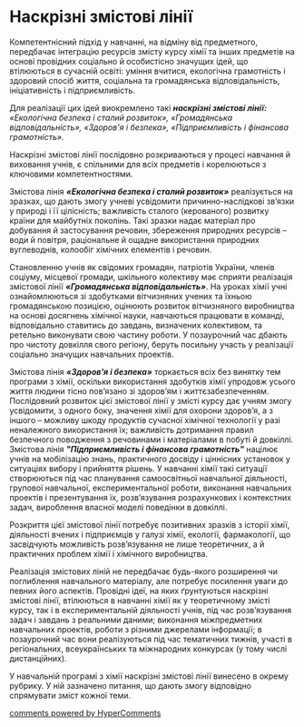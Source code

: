 <div id="hypercomments_widget" class="js-hypercomments-widget invisible"></div>

Наскрізні змістові лінії
=============================================

Компетентнісний підхід у навчанні, на відміну від предметного, передбачає інтеграцію ресурсів змісту курсу хімії та інших предметів на основі провідних соціально й особистісно значущих ідей, що втілюються в сучасній освіті: уміння вчитися, екологічна грамотність і здоровий спосіб життя, соціальна та громадянська відповідальність, ініціативність і підприємливість.   

Для реалізації цих ідей виокремлено такі <i><b>наскрізні змістові лінії:</b></i> <i>«Екологічна безпека і сталий розвиток», «Громадянська відповідальність», «Здоров'я і безпека», «Підприємливість і фінансова грамотність».</i> 

Наскрізні змістові лінії послідовно розкриваються у процесі навчання й виховання учнів, є спільними для всіх предметів і корелюються з ключовими компетентностями. 

Змістова лінія <b><i>«Екологічна безпека і сталий розвиток»</i></b> реалізується на зразках, що дають змогу учневі усвідомити причинно-наслідкові зв’язки у природі і її цілісність; важливість сталого (керованого) розвитку країни для майбутніх поколінь. Такі зразки надає матеріал про добування й застосування речовин, збереження природних ресурсів – води й повітря, раціональне й ощадне використання природних вуглеводнів, колообіг хімічних елементів і речовин.  

Становленню учнів як свідомих громадян, патріотів України, членів соціуму, місцевої громади, шкільного колективу має сприяти реалізація змістової лінії <i><b>«Громадянська відповідальність»</b></i>. На уроках хімії учні ознайомлюються зі здобутками вітчизняних учених та їхньою громадянською позицією, оцінюють розвиток вітчизняного виробництва на основі досягнень хімічної науки, навчаються працювати в команді, відповідально ставитись до завдань, визначених колективом, та ретельно виконувати свою частину роботи. У позаурочний час дбають про чистоту довкілля свого регіону, беруть посильну участь у реалізації соціально значущих навчальних проектів.

Змістова лінія <i><b>«Здоров'я і безпека»</b></i> торкається всіх без винятку тем програми з хімії, оскільки використання здобутків хімії упродовж усього життя людини тісно пов’язано зі здоров’ям і життєзабезпеченням. Послідовний розвиток цієї змістової лінії у змісті курсу дає учням змогу усвідомити, з одного боку, значення хімії для охорони здоров’я, а з іншого – можливу шкоду продуктів сучасної хімічної технології у разі неналежного використання їх; важливість дотримання правил безпечного поводження з речовинами і матеріалами в побуті й довкіллі. Змістова лінія <i><b>"Підприємливість і фінансова грамотність"</b></i> націлює учнів на мобілізацію знань, практичного досвіду і ціннісних установок у ситуаціях  вибору і прийняття рішень. У навчанні хімії такі ситуації створюються під час планування самоосвітньої навчальної діяльності, групової навчальної, експериментальної роботи, виконання навчальних проектів і презентування їх, розв’язування розрахункових і контекстних задач, вироблення власної моделі поведінки в довкіллі.  

Розкриття цієї змістової лінії потребує позитивних зразків з історії хімії, діяльності вчених і підприємців у галузі хімії, екології, фармакології, що засвідчують можливість розв’язування не лише теоретичних, а й практичних проблем хімії і хімічного виробництва.   

Реалізація змістових ліній не передбачає будь-якого розширення чи поглиблення навчального матеріалу, але потребує посилення уваги до певних його аспектів. Провідні ідеї, на яких ґрунтуються наскрізні змістові лінії, втілюються в навчанні хімії як у теоретичному змісті курсу, так і в експериментальній  діяльності учнів, під час розв’язування задач і завдань з реальними даними; виконання міжпредметних навчальних проектів, роботи з різними джерелами інформації; в позаурочний час вони реалізуються під час тематичних тижнів, участі в регіональних, всеукраїнських та міжнародних конкурсах (у тому числі дистанційних).  

У навчальній програмі з хімії наскрізні змістові лінії винесено в окрему рубрику. У ній зазначено  питання, що дають змогу відповідно спрямувати зміст кожної теми. 

<div class="js-hypercomments-container">
<a href="http://hypercomments.com" class="hc-link" title="comments widget">comments powered by HyperComments</a>
</div>